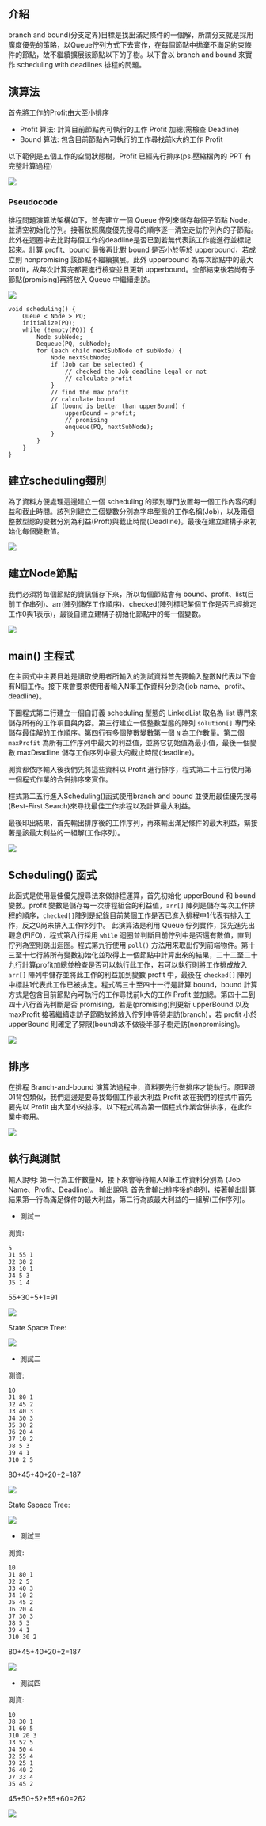 ## 介紹
branch and bound(分支定界)目標是找出滿足條件的一個解，所謂分支就是採用廣度優先的策略，以Queue佇列方式下去實作，在每個節點中拋棄不滿足約束條件的節點，故不繼續擴展該節點以下的子樹。以下會以 branch and bound 來實作 scheduling with deadlines 排程的問題。

## 演算法
首先將工作的Profit由大至小排序
- Profit 算法:
    計算目前節點內可執行的工作 Profit 加總(需檢查 Deadline)
- Bound 算法:
    包含目前節點內可執行的工作尋找前k大的工作 Profit
    
    
以下範例是五個工作的空間狀態樹，Profit 已經先行排序(ps.壓縮檔內的 PPT 有完整計算過程)

![](https://i.imgur.com/vYGZRDT.png)


### Pseudocode
排程問題演算法架構如下，首先建立一個 Queue 佇列來儲存每個子節點 Node，並清空初始化佇列。接著依照廣度優先搜尋的順序逐一清空走訪佇列內的子節點。此外在迴圈中去比對每個工作的deadline是否已到若無代表該工作能進行並標記起來。計算 profit、bound 最後再比對 bound 是否小於等於 upperbound，若成立則 nonpromising 該節點不繼續擴展。此外 upperbound 為每次節點中的最大 profit，故每次計算完都要進行檢查並且更新 upperbound。全部結束後若尚有子節點(promising)再將放入 Queue 中繼續走訪。

![](https://i.imgur.com/EiUQ6mq.png)


```java=
void scheduling() {
    Queue < Node > PQ;
    initialize(PQ);
    while (!empty(PQ)) {
        Node subNode;
        Dequeue(PQ, subNode);
        for (each child nextSubNode of subNode) {
            Node nextSubNode;
            if (Job can be selected) {
                // checked the Job deadline legal or not
                // calculate profit
            }
            // find the max profit
            // calculate bound
            if (bound is better than upperBound) {
                upperBound = profit;
                // promising
                enqueue(PQ, nextSubNode);
            }
        }
    }
}
```




## 建立scheduling類別
為了資料方便處理這邊建立一個 scheduling 的類別專門放置每一個工作內容的利益和截止時間。該列別建立三個變數分別為字串型態的工作名稱(Job)，以及兩個整數型態的變數分別為利益(Proft)與截止時間(Deadline)。最後在建立建構子來初始化每個變數值。

![](https://i.imgur.com/T0ncZQm.png)

## 建立Node節點
我們必須將每個節點的資訊儲存下來，所以每個節點會有 bound、profit、list(目前工作串列)、arr(陣列儲存工作順序)、checked(陣列標記某個工作是否已經排定工作0與1表示)，最後自建立建構子初始化節點中的每一個變數。

![](https://i.imgur.com/cgyx3Ey.png)




## main() 主程式
  在主函式中主要目地是讀取使用者所輸入的測試資料首先要輸入整數N代表以下會有N個工作。接下來會要求使用者輸入N筆工作資料分別為(job name、profit、deadline)。
  
  下圖程式第二行建立一個自訂義 scheduling 型態的 LinkedList 取名為 list 專門來儲存所有的工作項目與內容。第三行建立一個整數型態的陣列 `solution[]` 專門來儲存最佳解的工作順序。第四行有多個整數變數第一個 `N` 為工作數量。第二個 `maxProfit` 為所有工作序列中最大的利益值，並將它初始值為最小值，最後一個變數 maxDeadline 儲存工作序列中最大的截止時間(deadline)。
  
  測資都依序輸入後我們先將這些資料以 Profit 進行排序，程式第二十三行使用第一個程式作業的合併排序來實作。
  
  程式第二五行進入Scheduling()函式使用branch and bound 並使用最佳優先搜尋(Best-First Search)來尋找最佳工作排程以及計算最大利益。
  
  最後印出結果，首先輸出排序後的工作序列，再來輸出滿足條件的最大利益，緊接著是該最大利益的一組解(工作序列)。

![](https://i.imgur.com/X8iGs6x.png)



## Scheduling() 函式 
此函式是使用最佳優先搜尋法來做排程運算，首先初始化 upperBound 和 bound 變數。profit 變數是儲存每一次排程組合的利益值，`arr[]` 陣列是儲存每次工作排程的順序，`checked[]`陣列是紀錄目前某個工作是否已進入排程中1代表有排入工作，反之0尚未排入工作序列中。
此演算法是利用 Queue 佇列實作，採先進先出觀念(FIFO)，程式第八行採用 `while` 迴圈並判斷目前佇列中是否還有數值，直到佇列為空則跳出迴圈。程式第九行使用 `poll()` 方法用來取出佇列前端物件。第十三至十七行將所有變數初始化並取得上一個節點中計算出來的結果，二十二至二十九行計算profit加總並檢查是否可以執行此工作，若可以執行則將工作排成放入`arr[]` 陣列中儲存並將此工作的利益加到變數 profit 中，最後在 `checked[]` 陣列中標註1代表此工作已被排定。程式碼三十至四十一行是計算 bound，bound 計算方式是包含目前節點內可執行的工作尋找前k大的工作 Profit 並加總。第四十二到四十八行首先判斷是否 promising，若是(promising)則更新 upperBound 以及 maxProfit 接著繼續走訪子節點故將放入佇列中等待走訪(branch)，若 profit 小於 upperBound 則確定了界限(bound)故不做後半部子樹走訪(nonpromising)。

![](https://i.imgur.com/wTdQRzf.png)



## 排序
在排程 Branch-and-bound 演算法過程中，資料要先行做排序才能執行。原理跟01背包類似，我們這邊是要尋找每個工作最大利益 Profit 故在我們的程式中首先要先以 Profit 由大至小來排序。以下程式碼為第一個程式作業合併排序，在此作業中套用。

![](https://i.imgur.com/fVjdsvQ.png)


## 執行與測試
輸入說明:
第一行為工作數量N，接下來會等待輸入N筆工作資料分別為 (Job Name、Profit、Deadline)。
輸出說明:
首先會輸出排序後的串列，接著輸出計算結果第一行為滿足條件的最大利益，第二行為該最大利益的一組解(工作序列)。


- 測試ㄧ

測資:
```
5
J1 55 1 
J2 30 2
J3 10 1
J4 5 3
J5 1 4
```

55+30+5+1=91

![](https://i.imgur.com/mfjkKDo.png)

State Space Tree:

![](https://i.imgur.com/fOaQN7X.png)




- 測試二

測資:

```
10
J1 80 1
J2 45 2
J3 40 3
J4 30 3
J5 30 2
J6 20 4
J7 10 2
J8 5 3
J9 4 1
J10 2 5
```

80+45+40+20+2=187

![](https://i.imgur.com/BnbsxJx.png)

State Sspace Tree:

![](https://i.imgur.com/g3L8PmW.png)




- 測試三

測資:

```
10
J1 80 1
J2 2 5
J3 40 3
J4 10 2
J5 45 2
J6 20 4
J7 30 3
J8 5 3
J9 4 1
J10 30 2
```

80+45+40+20+2=187

![](https://i.imgur.com/tkU1tBj.png)


- 測試四

測資:
```
10
J8 30 1
J1 60 5
J10 20 3
J3 52 5
J4 50 4
J2 55 4
J9 25 1
J6 40 2
J7 33 4
J5 45 2
```

45+50+52+55+60=262

![](https://i.imgur.com/FMb4vH1.png)



